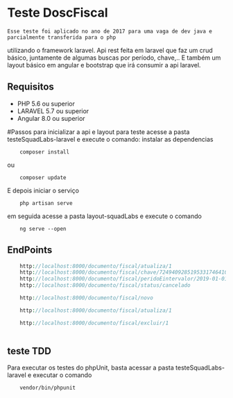 # Teste DoscFiscal
    Esse teste foi aplicado no ano de 2017 para uma vaga de dev java e parcialmente transferida para o php
utilizando o framework laravel.
    Api rest feita em laravel que faz um crud básico, juntamente de algumas buscas por período, chave,..
E também um layout básico em angular e bootstrap que irá consumir a api laravel.

## Requisitos

* PHP 5.6 ou superior
* LARAVEL 5.7 ou superior
* Angular 8.0 ou superior 

#Passos para inicializar a api e layout para teste
acesse a pasta  testeSquadLabs-laravel e execute o comando:
instalar as dependencias
```shell
    composer install
```
ou 
```shell
    composer update
```
E depois iniciar o serviço
```shell
    php artisan serve
```
em seguida acesse a pasta layout-squadLabs e execute o comando
```shell
    ng serve --open
```
## EndPoints

```php
    http://localhost:8000/documento/fiscal/atualiza/1
    http://localhost:8000/documento/fiscal/chave/72494092851953317464101717301780592482317859
    http://localhost:8000/documento/fiscal/peridoEintervalor/2019-01-01 00:00:00/2019-04-09 23:59:59/E
    http://localhost:8000/documento/fiscal/status/cancelado

    http://localhost:8000/documento/fiscal/novo

    http://localhost:8000/documento/fiscal/atualiza/1

    http://localhost:8000/documento/fiscal/excluir/1
    
```

## teste TDD

Para executar os testes do phpUnit, basta acessar a pasta testeSquadLabs-laravel e executar o comando
```shell
    vendor/bin/phpunit 
```
